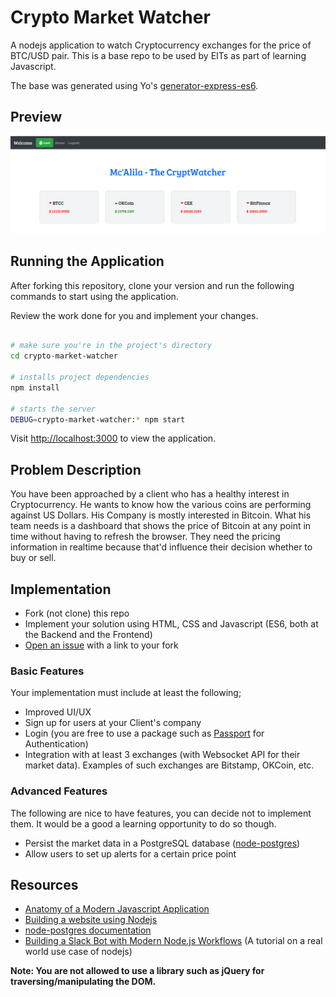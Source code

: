 # Crypto Market Watcher

A nodejs application to watch Cryptocurrency exchanges for the price of BTC/USD pair. This is a base repo to be used by EITs as part of learning Javascript. 

The base was generated using Yo's [generator-express-es6](https://www.npmjs.com/package/generator-express-es6).

## Preview
<p align="center">
  <img src="crypto.png" alt="Preview">
</p>

## Running the Application

After forking this repository, clone your version and run the following commands to start using the application. 

Review the work done for you and implement your changes.

```bash

# make sure you're in the project's directory
cd crypto-market-watcher

# installs project dependencies
npm install

# starts the server
DEBUG=crypto-market-watcher:* npm start
```

Visit [http://localhost:3000](http://localhost:3000) to view the application.

## Problem Description

You have been approached by a client who has a healthy interest in Cryptocurrency. He wants to know how the various coins are performing against US Dollars. His Company is mostly interested in Bitcoin. What his team needs is a dashboard that shows the price of Bitcoin at any point in time without having to refresh the browser. They need the pricing information in realtime because that'd influence their decision whether to buy or sell.

## Implementation

* Fork (not clone) this repo
* Implement your solution using HTML, CSS and Javascript (ES6, both at the Backend and the Frontend)
* [Open an issue](https://github.com/mestafrica/crypto-market-watcher/issues/new) with a link to your fork

### Basic Features

Your implementation must include at least the following;

* Improved UI/UX
* Sign up for users at your Client's company
* Login (you are free to use a package such as [Passport](https://www.npmjs.com/package/passport) for Authentication)
* Integration with at least 3 exchanges (with Websocket API for their market data). Examples of such exchanges are Bitstamp, OKCoin, etc.

### Advanced Features

The following are nice to have features, you can decide not to implement them. It would be a good a learning opportunity to do so though.

* Persist the market data in a PostgreSQL database ([node-postgres](https://github.com/brianc/node-postgres))
* Allow users to set up alerts for a certain price point

## Resources

* [Anatomy of a Modern Javascript Application](https://www.sitepoint.com/anatomy-of-a-modern-javascript-application/)
* [Building a website using Nodejs](https://scotch.io/courses/build-a-nodejs-website/course-introduction)
* [node-postgres documentation](https://node-postgres.com/)
* [Building a Slack Bot with Modern Node.js Workflows](https://scotch.io/tutorials/building-a-slack-bot-with-modern-nodejs-workflows) (A tutorial on a real world use case of nodejs)

**Note: You are not allowed to use a library such as jQuery for traversing/manipulating the DOM.**